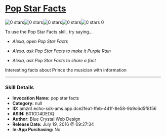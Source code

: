 # [Pop Star Facts](http://alexa.amazon.com/#skills/amzn1.echo-sdk-ams.app.dce2fea1-ffeb-441f-8e58-9b9c6d5f8f56)
![0 stars](../../images/ic_star_border_black_18dp_1x.png)![0 stars](../../images/ic_star_border_black_18dp_1x.png)![0 stars](../../images/ic_star_border_black_18dp_1x.png)![0 stars](../../images/ic_star_border_black_18dp_1x.png)![0 stars](../../images/ic_star_border_black_18dp_1x.png) 0

To use the Pop Star Facts skill, try saying...

* *Alexa, open Pop Star Facts*

* *Alexa, ask Pop Star Facts to make it Purple Rain*

* *Alexa, ask Pop Star Facts to share a fact*

Interesting facts about Prince the musician with information

***

### Skill Details

* **Invocation Name:** pop star facts
* **Category:** null
* **ID:** amzn1.echo-sdk-ams.app.dce2fea1-ffeb-441f-8e58-9b9c6d5f8f56
* **ASIN:** B01GD4DEDQ
* **Author:** Blue Crystal Web Design
* **Release Date:** July 19, 2016 @ 09:27:34
* **In-App Purchasing:** No
